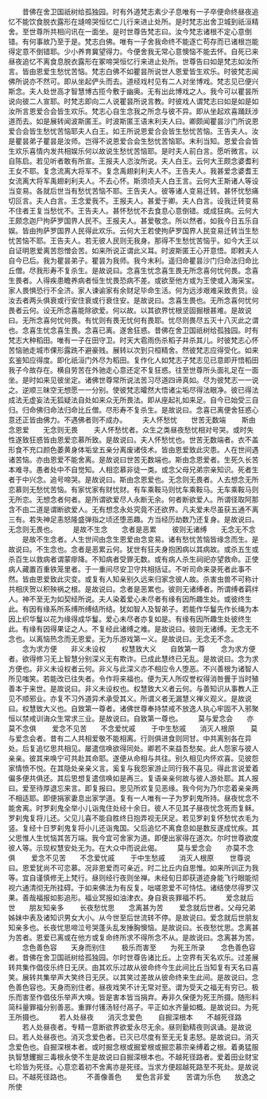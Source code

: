 <!-- { "loadSidebar": true } -->
　　昔佛在舍卫国祇树给孤独园。时有外道梵志素少子息唯有一子卒便命终昼夜追忆不能饮食脱衣露形在塳啼哭恒忆亡儿行来进止处所。是时梵志出舍卫城到祇洹精舍。至世尊所共相问讯在一面坐。是时世尊告梵志曰。汝今梵志诸根不定心意倒错。有何事故乃至于是。梵志白佛。唯有一子舍我命终不能逐亡苟存而已诸根岂能得定意不倒错耶。少小养育冀望得力。今便舍我无常心意懊恼不能去怀。自死已来昼夜追忆不离食息脱衣露形在冢啼哭恒忆行来进止处所。世尊告曰如是梵志如汝所言。皆由恩爱生愁忧苦恼。梵志白佛不如瞿昙所说世人恩爱皆生欢乐。时彼梵志闻佛所说亦不然可。即从坐起俨头而去。道经戏村见有二人对坐博戏。梵志见已便兴斯念。夫人处世高才智慧博古揽今敷于幽奥。无有出此博戏之人。我今可以瞿昙所说向彼二人宣耶。时梵志即向二人说瞿昙所说言教。时彼戏人谓梵志曰如是如是如汝所言恩爱合会皆生欢乐。梵志心自生念我之所念与彼不异。即从坐起欢喜踊跃涉道而去。如是展转闻波斯匿王。时波斯匿王语末利夫人曰。卿颇闻瞿昙沙门所说恩爱合会皆生愁忧苦恼耶夫人白王。如王所说恩爱合会皆生愁忧苦恼。王告夫人。汝是瞿昙弟子瞿昙是汝师。岂得不说恩爱合会生愁忧苦恼耶。末利当知。恩爱合会皆生欢乐喜情内发共相娱乐何以故说生愁忧苦恼耶。是时夫人前白言。愿听微言。以自陈启。若见听者敢有所宣。王报夫人恣汝所说。夫人白王。云何大王颇念婆耆利王女不耶。复念流离大将军不。复念禹翅刹利夫人不。王告夫人。我甚爱念婆耆王女流离大将军禹翅刹利夫人。不去心怀。斯须顷夫人白王言。云何大王斯诸人等设当变易。各就后世当有愁忧苦恼不耶。王告夫人。彼等诸人变易迁转。甚怀忧愁痛切叵言。夫人白言。王念爱我不。王报夫人。甚爱于卿。夫人白言。设我迁转变易不住者王复当愁忧不。王告夫人。甚怀愁忧不去食息心意倒错。或成狂病。云何大王颇念迦尸拘萨罗国界人民不。王报夫人。甚爱敬念。所以然者。如我今日五乐自娱。皆由拘萨罗国界人民得此欢乐。云何大王若使拘萨罗国界人民变易迁转当生愁忧苦恼不耶。王告夫人。若无彼人民则无我身。那得不生愁忧苦恼乎。如今大王以自证明恩爱离苦怨憎会苦。如来所说正谓此义耳。时波斯匿王心开意悟。即敕夫人自今已后。我为瞿昙弟子。瞿昙为我师。我今末利。遥归命瞿昙沙门归命法归命比丘僧。尽我形寿不复杀生。是故说曰。念喜生忧念喜生畏无所念喜何忧何畏。念喜生畏者。人得疾患瞻养病者恒生忧畏恐病不差。或欲至他方或为王使或入海采宝。家人畏惧恐行不全济。家人谏谕家有余财足毕命生活。何为远涉艰难采致贵货。设汝去者两头俱衰或行安住衰或行衰住安。是故说曰。念喜生畏也。无所念喜何忧何畏者云何。设无所念喜能除欲爱。何以故。以其欲界忧根坚固掘根甚难。是故说曰。无所念喜何忧何畏。有忧则有畏无忧何有畏耶。忧尽则畏尽五灭十八灭此之谓也。念喜生忧念喜生畏。念喜已离。遂舍狂惑。昔佛在舍卫国祇树给孤独园。时有梵志大种稻田。唯有一子在田守卫。时天大雹雨伤杀稻子并杀其儿。时彼梵志心怀苦恼驰走城市倮形露跣不避豪贱。展转以次到只桓精舍。然彼梵志应得受化。如来玄鉴知应得度。即化祇洹门外尽为稻田。复作化人如梵志子梵志见已意即开悟稻田我子今故存在。横自劳苦在外驰走心意还定不复狂惑。往至世尊所头面礼足在一面坐。是时如来见彼坐定。诸佛世尊常所说法苦习尽道四谛真如。尽为彼梵志一一说之。逆顺三昧空无想愿一一分别。使彼梵志曤然大悟诸尘垢尽得法眼净。彼已得法成法无虚妄法无狐疑法自处如来众无所畏法。即从座起礼如来足。自今已始受三自归。归命佛归命法归命比丘僧。尽形寿不复杀生。是故说曰。念喜已离便舍狂惑心意还正皆由佛力。不遇佛者则不成办。
　　夫人怀愁忧　　世苦无数端
　　斯由念恩爱　　无念则无畏
　　夫人怀愁忧者。众生之类昼夜愁忧相对号哭。或时失性遂致狂惑皆由恩爱恋慕所致。是故说曰。夫人怀愁忧也。世苦无数端者。衣不盖形食不充口颜色萎黄身体垢坌五亲分离废诸伎术。皆由恩爱致此灾患。人在世间遇诸苦恼。亦由恩爱不能舍离。是故说曰世苦无数端也。斯由念恩爱者。生死久长苦本难寻。愚者处中不自觉知。人相恋慕非徒一类。或念父母兄弟宗亲知识。死者生者于中兴念。追号啼哭。是故说曰。斯由念恩爱也。无念则无畏者。人去想念无所恋慕则无愁忧苦恼。有家忧家有财忧财。有车乘鞍马则忧车乘鞍马。无车乘鞍马则无所恋。无想念者何者。是所谓欲爱尽人永断无余。何者断欲爱人。所谓径取阿那含不由二道是谓断欲爱人。无有想念永处究竟不还欲界。凡夫爱未尽虽获五通不离三有。若失神足恚怒隆盛弹指之顷还堕恶趣。方当经历劫数乃还复身。是故说曰。无念则无畏也。
　　是故不生念　　念者是恶累
　　彼则无诸缚　　无念无不念
　　是故不生念者。人生世间由念生恩爱由念变易。诸有愁忧苦恼皆缘念而生。是故说曰。不生念也。念者是恶累云何。犹世有狂夫身抱困病以其病故。或杀五生或杀百生以救病者谓蒙瘳降。不知病者受罪无数。或有病人杀生祠祀亦望救命。正使病人藏置百重铁笼里者。于一重间尽安卫守共相括证。不听司命来录死者此事不然。皆由恩爱致此灾变。或复有人知亲别久远来归家念彼人故。杀害虫兽不可称计共相庆贺以积殃祸之根。是故说曰。念者是恶累也。彼则无诸缚者。所谓缚者羁绊人。神不至无为如契经所说。夫人染着爱心未尽者有缘有因所趣生处。或彼终生此。有因有缘系所系缚所缚结所结。犹如智人及智弟子。若能作华鬘先作长绳为本因上织华鬘以花为缘得成华鬘。爱心未尽者亦复如是。有缘有因所趣生处彼终生此。有缘有因得果证之人。不复经此诸缚之难。是故说曰。彼则无诸缚。无念无不念也。以离恼热念而无恩爱。无为乐游戏第一义。是故说曰。无念无不念。
　　念为求方便　　非义未设权
　　权慧致大义　　自致第一尊
　　念为求方便者。欲得修习无上智慧分别深义无有欺诈。已成此慧终已无乱。是故说曰。念为求方便也。非义未设权者云何。非义与此深义亦不相应令人堕恶。不兴善根为诸智人所见嗤笑。若能改已往失者。令作将来福也。便为天人所叹誉权得消咎舋于当时殖善本于来世。是故说曰。非义未设权也。权慧致大义者云何。与善知识从事教人正见不顺邪业。亦复不习外道异术承受其义。所谓义者无漏慧义禅义观义。是故说曰。权慧致大义也。自致第一尊者。诸佛世尊奉持禁戒不放逸人执心牢固不入邪聚恒以禁戒训诲众生常求三业。是故说曰。自致第一尊也。
　　莫与爱念会　　亦莫不念俱
　　爱念不见苦　　不念爱忧戚
　　于中生愁戚　　消灭人根原
　　莫与爱念会者。昔有二人共相爱敬不能相离。行则俱进食则同甘。中共离别各在异处。后复追忆思共相见。屡遣信唤欲得同处。卿若不来益吾愁矣。此人怨家与彼人亲亲。彼其来唤宁可共赴其命耶。遂便从命相与共往。别久相见内怀欢喜。见彼怨家情愤不悦。在其隐处亲亲义言。奚复与我怨家游止同行我不喜见。得此言说爱着偏多便共俱还。其后思想复遣信唤如是再三。复语亲亲何故与彼人游处耶。其人报曰。爱至待厚退忘来言。即复报曰。思见所欢复见恶缘。我今何为乃尔恋着亲亲两不相适耶。即便捐家妻息出家学道。复有一人唯有一子为罗刹鬼所持。昼夜忧念不能舍离。时罗刹鬼全举小儿诣鬼住处经十余日。彼人不见其子昼夜忧念死而复稣。罗刹鬼复将儿还。父见儿喜不能自胜终日抱弄视无厌足。若见罗刹复怀愁忧衣毛为竖。复经十日罗刹鬼复将小儿还诣鬼国。父后追忆不离食息如是数反遂成忧疾。其父思惟人生忧恼其苦万端。我今宜可舍家为道。即便出家得在道次。尔时世尊欲度彼人等。示现权慧安处无为。在大众中而说此偈。
　　莫与爱念会　　亦莫不念俱
　　爱念不见苦　　不念爱忧戚
　　于中生愁戚　　消灭人根原
　　世尊说曰。恩爱犹尚不可恋慕。况非恩爱而可亲近。时二比丘内自思惟。如来所训正为我等。宜自谨慎修无上梵行。昼则经行夜则坐禅。未经旬日即获道迹身能飞行眼能彻视六通清彻无所挂碍。于如来佛法为有反复。咄嗟恩爱不可恃怙。诸结使尽得罗汉果。善哉福报如影追形。福业冥报如油津衣。身自衰丧罪福不朽。
　　爱念就后世　　朋友知亲多
　　长夜愁忧思　　念离甚为苦
　　爱念就后世者。父母兄弟姊妹中表及诸知识男女大小。从今世至后世流转不停。是故说曰。爱念就后世朋友知亲多也。长夜忧思啼泣号哭蓬头乱发捶胸懊恼。是故说曰。长夜愁忧思。念离甚为苦者。恩爱已离或在他方或复命终所求不得所念不从。是故说曰。念离甚为苦。
　　念色善色容　　天身而别住
　　极乐而害至　　为死王所录
　　念色善色容者。昔佛在舍卫国祇树给孤独园。尔时世尊告诸比丘。上空界有天名欢乐。过差展转共集作倡伎乐终日无厌。由其欢乐过故从彼命终今生此间比丘当知复有天名曰喜笑。展转共集举声大笑终日无厌。以其笑过差故从彼命终来生此间。是故说曰。念色善色容也。天身而别住者。昼夜戏笑不计无常对至。谓为受天之福无有穷已。极乐而害至作倡伎乐举声大唤。皆是害本皆当捐弃。寿非久保便为死王所摄。随形料简科量罪福分别善恶。重罪付镬汤轻付鬲子。平正如水齐量如概。是故说曰。为死王所摄也。
　　若人处昼夜　　消灭念爱色
　　自掘深根本　　不越死径路
　　若人处昼夜者。专精一意断欲界欲爱永尽无余。昼则勤精夜则讽诵。是故说曰。若人处昼夜也。消灭念爱色者。已灭已尽度有至无无复恚怒。是故说曰。消灭念爱色也。自掘深根本者。或时掘念根或掘爱根或掘恋慕宗亲缚着之根。着勇猛服执智慧钁掘三毒根永使不生是故说曰自掘深根本也。不越死径路者。爱着田业财宝七珍皆为死径。心意恋着初不舍离亦是死径。当求方便超越死路至不死处。是故说曰。不越死径路也。
　　不善像善色　　爱色言非爱
　　苦谓为乐色　　放逸之所使
